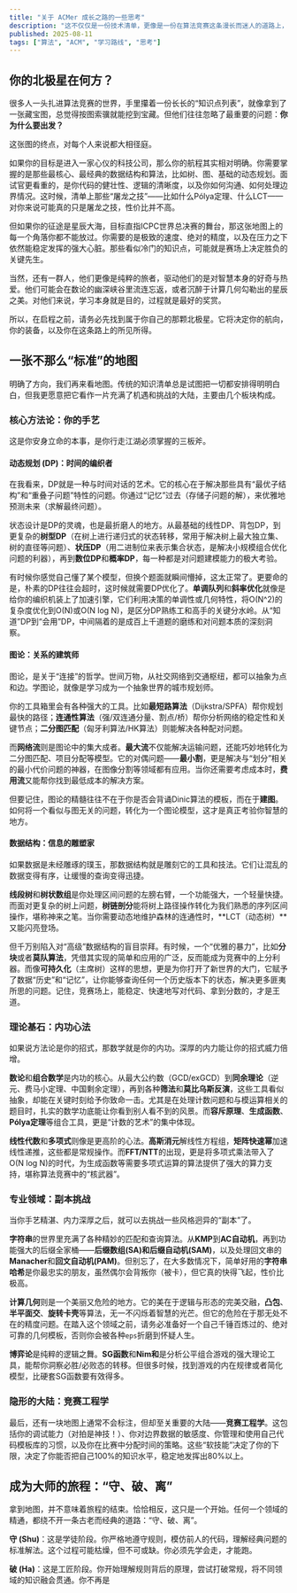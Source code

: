```yaml
---
title: "关于 ACMer 成长之路的一些思考"
description: "这不仅仅是一份技术清单，更像是一份在算法竞赛这条漫长而迷人的道路上，可能会用到的地图和旅行指南。"
published: 2025-08-11
tags: ["算法", "ACM", "学习路线", "思考"]
---
```


## 你的北极星在何方？

很多人一头扎进算法竞赛的世界，手里攥着一份长长的“知识点列表”，就像拿到了一张藏宝图，总觉得按图索骥就能挖到宝藏。但他们往往忽略了最重要的问题：**你为什么要出发？**

这张图的终点，对每个人来说都大相径庭。

如果你的目标是进入一家心仪的科技公司，那么你的航程其实相对明确。你需要掌握的是那些最核心、最经典的数据结构和算法，比如树、图、基础的动态规划。面试官更看重的，是你代码的健壮性、逻辑的清晰度，以及你如何沟通、如何处理边界情况。这时候，清单上那些“屠龙之技”——比如什么Pólya定理、什么LCT——对你来说可能真的只是屠龙之技，性价比并不高。

但如果你的征途是星辰大海，目标直指ICPC世界总决赛的舞台，那这张地图上的每一个角落你都不能放过。你需要的是极致的速度、绝对的精度，以及在压力之下依然能稳定发挥的强大心脏。那些看似冷门的知识点，可能就是赛场上决定胜负的关键先生。

当然，还有一群人，他们更像是纯粹的旅者，驱动他们的是对智慧本身的好奇与热爱。他们可能会在数论的幽深峡谷里流连忘返，或者沉醉于计算几何勾勒出的星辰之美。对他们来说，学习本身就是目的，过程就是最好的奖赏。

所以，在启程之前，请务必先找到属于你自己的那颗北极星。它将决定你的航向，你的装备，以及你在这条路上的所见所得。

## 一张不那么“标准”的地图

明确了方向，我们再来看地图。传统的知识清单总是试图把一切都安排得明明白白，但我更愿意把它看作一片充满了机遇和挑战的大陆，主要由几个板块构成。

### 核心方法论：你的手艺

这是你安身立命的本事，是你行走江湖必须掌握的三板斧。

#### 动态规划 (DP)：时间的编织者

在我看来，DP就是一种与时间对话的艺术。它的核心在于解决那些具有“最优子结构”和“重叠子问题”特性的问题。你通过“记忆”过去（存储子问题的解），来优雅地预测未来（求解最终问题）。

状态设计是DP的灵魂，也是最折磨人的地方。从最基础的线性DP、背包DP，到更复杂的**树型DP**（在树上进行递归式的状态转移，常用于解决树上最大独立集、树的直径等问题）、**状压DP**（用二进制位来表示集合状态，是解决小规模组合优化问题的利器），再到**数位DP**和**概率DP**，每一种都是对问题建模能力的极大考验。

有时候你感觉自己懂了某个模型，但换个题面就瞬间懵掉，这太正常了。更要命的是，朴素的DP往往会超时，这时候就需要DP优化了。**单调队列**和**斜率优化**就像是给你的编织机装上了加速引擎，它们利用决策的单调性或几何特性，将O(N^2)的复杂度优化到O(N)或O(N log N)，是区分DP熟练工和高手的关键分水岭。从“知道”DP到“会用”DP，中间隔着的是成百上千道题的磨练和对问题本质的深刻洞察。

#### 图论：关系的建筑师

图论，是关于“连接”的哲学。世间万物，从社交网络到交通枢纽，都可以抽象为点和边。学图论，就像是学习成为一个抽象世界的城市规划师。

你的工具箱里会有各种强大的工具。比如**最短路算法**（Dijkstra/SPFA）帮你规划最快的路径；**连通性算法**（强/双连通分量、割点/桥）帮你分析网络的稳定性和关键节点；**二分图匹配**（匈牙利算法/HK算法）则能解决各种配对问题。

而**网络流**则是图论中的集大成者。**最大流**不仅能解决运输问题，还能巧妙地转化为二分图匹配、项目分配等模型。它的对偶问题——**最小割**，更是解决与“划分”相关的最小代价问题的神器，在图像分割等领域都有应用。当你还需要考虑成本时，**费用流**又能帮你找到最低成本的解决方案。

但要记住，图论的精髓往往不在于你是否会背诵Dinic算法的模板，而在于**建图**。如何将一个看似与图无关的问题，转化为一个图论模型，这才是真正考验你智慧的地方。

#### 数据结构：信息的雕塑家

如果数据是未经雕琢的璞玉，那数据结构就是雕刻它的工具和技法。它们让混乱的数据变得有序，让缓慢的查询变得迅捷。

**线段树**和**树状数组**是你处理区间问题的左膀右臂，一个功能强大，一个轻量快捷。而面对更复杂的树上问题，**树链剖分**能将树上路径操作转化为我们熟悉的序列区间操作，堪称神来之笔。当你需要动态地维护森林的连通性时，**LCT（动态树）**又能闪亮登场。

但千万别陷入对“高级”数据结构的盲目崇拜。有时候，一个“优雅的暴力”，比如**分块**或者**莫队算法**，凭借其实现的简单和应用的广泛，反而能成为竞赛中的上分利器。而像**可持久化**（主席树）这样的思想，更是为你打开了新世界的大门，它赋予了数据“历史”和“记忆”，让你能够查询任何一个历史版本下的状态，解决更多匪夷所思的问题。记住，竞赛场上，能稳定、快速地写对代码、拿到分数的，才是王道。

### 理论基石：内功心法

如果说方法论是你的招式，那数学就是你的内功。深厚的内力能让你的招式威力倍增。

**数论**和**组合数学**是内功的核心。从最大公约数（GCD/exGCD）到**同余理论**（逆元、费马小定理、中国剩余定理），再到各种**筛法**和**莫比乌斯反演**，这些工具看似抽象，却能在关键时刻给予你致命一击。尤其是在处理计数问题和与模运算相关的题目时，扎实的数学功底能让你看到别人看不到的风景。而**容斥原理**、**生成函数**、**Pólya定理**等组合工具，更是“计数的艺术”的集中体现。

**线性代数**和**多项式**则像是更高阶的心法。**高斯消元**解线性方程组，**矩阵快速幂**加速线性递推，这些都是常规操作。而**FFT/NTT**的出现，更是将多项式乘法带入了O(N log N)的时代，为生成函数等需要多项式运算的算法提供了强大的算力支持，堪称算法竞赛中的“核武器”。

### 专业领域：副本挑战

当你手艺精湛、内力深厚之后，就可以去挑战一些风格迥异的“副本”了。

**字符串**的世界里充满了各种精妙的匹配和查询算法。从**KMP**到**AC自动机**，再到功能强大的后缀全家桶——**后缀数组(SA)**和**后缀自动机(SAM)**，以及处理回文串的**Manacher**和**回文自动机(PAM)**。但别忘了，在大多数情况下，简单好用的**字符串哈希**是你最忠实的朋友，虽然偶尔会背叛你（被卡），但它真的快得飞起，性价比极高。

**计算几何**则是一个美丽又危险的地方。它的美在于逻辑与形态的完美交融，**凸包**、**半平面交**、**旋转卡壳**等算法，无一不闪烁着智慧的光芒。但它的危险在于那无处不在的精度问题。在踏入这个领域之前，请务必准备好一个自己千锤百炼过的、绝对可靠的几何模板，否则你会被各种`eps`折磨到怀疑人生。

**博弈论**是纯粹的逻辑之舞。**SG函数**和**Nim和**是分析公平组合游戏的强大理论工具，能帮你洞察必胜/必败态的转移。但很多时候，找到游戏的内在规律或者简化模型，比硬套SG函数要有效得多。

### 隐形的大陆：竞赛工程学

最后，还有一块地图上通常不会标注，但却至关重要的大陆——**竞赛工程学**。这包括你的调试能力（对拍是神技！）、你对边界数据的敏感度、你管理和使用自己代码模板库的习惯，以及你在比赛中分配时间的策略。这些“软技能”决定了你的下限，决定了你能否把自己100%的知识水平，稳定地发挥出80%以上。

## 成为大师的旅程：“守、破、离”

拿到地图，并不意味着旅程的结束。恰恰相反，这只是一个开始。任何一个领域的精通，都绕不开一条古老而经典的道路：“守、破、离”。

**守 (Shu)**：这是学徒阶段。你严格地遵守规则，模仿前人的代码，理解经典问题的标准解法。这个过程可能枯燥，但不可或缺。你必须先学会走，才能跑。

**破 (Ha)**：这是工匠阶段。你开始理解规则背后的原理，尝试打破常规，将不同领域的知识融会贯通。你不再是